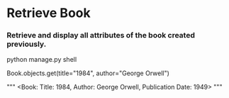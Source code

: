 # Retrieve Book
### Retrieve and display all attributes of the book created previously.

python manage.py shell

Book.objects.get(title="1984", author="George Orwell")

""" <Book:  Title: 1984, Author: George Orwell, Publication Date: 1949> """
